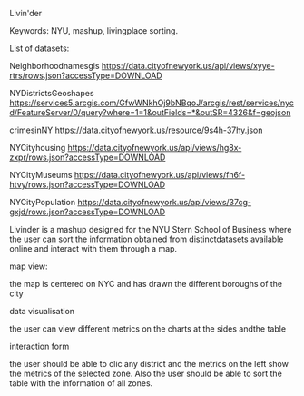Livin'der

Keywords: NYU, mashup, livingplace sorting.

List of datasets:

Neighborhoodnamesgis
https://data.cityofnewyork.us/api/views/xyye-rtrs/rows.json?accessType=DOWNLOAD

NYDistrictsGeoshapes
https://services5.arcgis.com/GfwWNkhOj9bNBqoJ/arcgis/rest/services/nycd/FeatureServer/0/query?where=1=1&outFields=*&outSR=4326&f=geojson

crimesinNY
https://data.cityofnewyork.us/resource/9s4h-37hy.json

NYCityhousing
https://data.cityofnewyork.us/api/views/hg8x-zxpr/rows.json?accessType=DOWNLOAD

NYCityMuseums
https://data.cityofnewyork.us/api/views/fn6f-htvy/rows.json?accessType=DOWNLOAD

NYCityPopulation
https://data.cityofnewyork.us/api/views/37cg-gxjd/rows.json?accessType=DOWNLOAD

Livinder is a mashup designed for the NYU Stern School of Business where the user can sort the information obtained from distinctdatasets available online and interact with them through a map.

map view:

the map is centered on NYC and has drawn the different boroughs of the city

data visualisation

the user can view different metrics on the charts at the sides andthe table

interaction form

the user should be able to clic any district and the metrics on the left show the metrics of the selected zone. Also the user should be able to sort the table with the information of all zones.